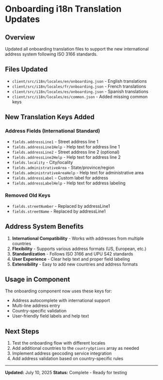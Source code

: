 # Onboarding i18n Translation Updates

## Overview
Updated all onboarding translation files to support the new international address system following ISO 3166 standards.

## Files Updated
- `client/src/i18n/locales/en/onboarding.json` - English translations
- `client/src/i18n/locales/fr/onboarding.json` - French translations
- `client/src/i18n/locales/es/onboarding.json` - Spanish translations
- `client/src/i18n/locales/es/common.json` - Added missing common keys

## New Translation Keys Added

### Address Fields (International Standard)
- `fields.addressLine1` - Street address line 1
- `fields.addressLine1Help` - Help text for address line 1
- `fields.addressLine2` - Street address line 2 (optional)
- `fields.addressLine2Help` - Help text for address line 2
- `fields.locality` - City/locality
- `fields.administrativeArea` - State/province/region
- `fields.administrativeAreaHelp` - Help text for administrative area
- `fields.addressLabel` - Custom label for address
- `fields.addressLabelHelp` - Help text for address labeling

### Removed Old Keys
- `fields.streetNumber` - Replaced by addressLine1
- `fields.streetName` - Replaced by addressLine1

## Address System Benefits
1. **International Compatibility** - Works with addresses from multiple countries
2. **Flexibility** - Supports various address formats (US, European, etc.)
3. **Standardization** - Follows ISO 3166 and UPU S42 standards
4. **User Experience** - Clear help text and proper field labeling
5. **Extensibility** - Easy to add new countries and address formats

## Usage in Component
The onboarding component now uses these keys for:
- Address autocomplete with international support
- Multi-line address entry
- Country-specific validation
- User-friendly field labels and help text

## Next Steps
1. Test the onboarding flow with different locales
2. Add additional countries to the `countryOptions` array as needed
3. Implement address geocoding service integration
4. Add address validation based on country-specific rules

---
**Updated:** July 10, 2025
**Status:** Complete - Ready for testing
